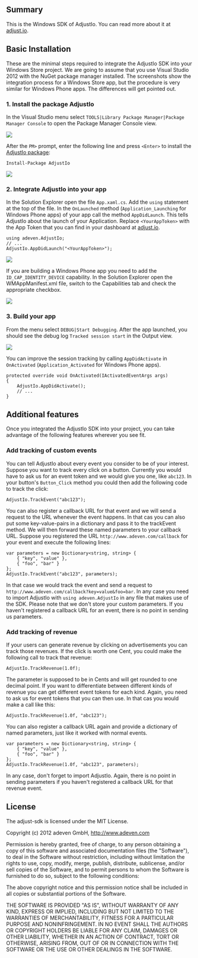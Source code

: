 ## Summary

This is the Windows SDK of AdjustIo. You can read more about it at [adjust.io][].

## Basic Installation

These are the minimal steps required to integrate the AdjustIo SDK into your Windows Store project. We are going to assume that you use Visual Studio 2012 with the NuGet package manager installed. The screenshots show the integration process for a Windows Store app, but the procedure is very similar for Windows Phone apps. The differences will get pointed out.

### 1. Install the package AdjustIo
In the Visual Studio menu select `TOOLS|Library Package Manager|Package Manager Console` to open the Package Manager Console view.

![][console]

After the `PM>` prompt, enter the following line and press `<Enter>` to install the [AdjustIo package][NuGet]:

    Install-Package AdjustIo

![][install]

### 2. Integrate AdjustIo into your app
In the Solution Explorer open the file `App.xaml.cs`. Add the `using` statement at the top of the file. In the `OnLaunched` method (`Application_Launching` for Windows Phone apps) of your app call the method `AppDidLaunch`. This tells AdjustIo about the launch of your Application. Replace `<YourAppToken>` with the App Token that you can find in your dashboard at [adjust.io][].

    using adeven.AdjustIo;
    // ...
    AdjustIo.AppDidLaunch("<YourAppToken>");

![][launch]

If you are building a Windows Phone app you need to add the `ID_CAP_IDENTITY_DEVICE` capability. In the Solution Explorer open the WMAppManifest.xml file, switch to the Capabilities tab and check the appropriate checkbox.

![][capabilities]

### 3. Build your app
From the menu select `DEBUG|Start Debugging`. After the app launched, you should see the debug log `Tracked session start` in the Output view.

![][output]

You can improve the session tracking by calling `AppDidActivate` in `OnActivated` (`Application_Activated` for Windows Phone apps).

    protected override void OnActivated(IActivatedEventArgs args)
    {
        AdjustIo.AppDidActivate();
        // ...
    }

## Additional features

Once you integrated the AdjustIo SDK into your project, you can take advantage of the following features wherever you see fit.

### Add tracking of custom events
You can tell AdjustIo about every event you consider to be of your interest. Suppose you want to track every click on a button. Currently you would have to ask us for an event token and we would give you one, like `abc123`. In your button's `Button_Click` method you could then add the following code to track the click:

    AdjustIo.TrackEvent("abc123");

You can also register a callback URL for that event and we will send a request to the URL whenever the event happens. In that cas you can also put some key-value-pairs in a dictionary and pass it to the trackEvent method. We will then forward these named parameters to your callback URL. Suppose you registered the URL `http://www.adeven.com/callback` for your event and execute the following lines:

    var parameters = new Dictionary<string, string> {
        { "key", "value" },
        { "foo", "bar" }
    };
    AdjustIo.TrackEvent("abc123", parameters);

In that case we would track the event and send a request to `http://www.adeven.com/callback?key=value&foo=bar`. In any case you need to import AdjustIo with `using adeven.AdjustIo` in any file that makes use of the SDK. Please note that we don't store your custom parameters. If you haven't registered a callback URL for an event, there is no point in sending us parameters.

### Add tracking of revenue
If your users can generate revenue by clicking on advertisements you can track those revenues. If the click is worth one Cent, you could make the following call to track that revenue:

    AdjustIo.TrackRevenue(1.0f);

The parameter is supposed to be in Cents and will get rounded to one decimal point. If you want to differentiate between different kinds of revenue you can get different event tokens for each kind. Again, you need to ask us for event tokens that you can then use. In that cas you would make a call like this:

    AdjustIo.TrackRevenue(1.0f, "abc123");

You can also register a callback URL again and provide a dictionary of named parameters, just like it worked with normal events.

    var parameters = new Dictionary<string, string> {
        { "key", "value" },
        { "foo", "bar" }
    };
    AdjustIo.TrackRevenue(1.0f, "abc123", parameters);

In any case, don't forget to import AdjustIo. Again, there is no point in sending parameters if you haven't registered a callback URL for that revenue event.

[adjust.io]: http://www.adjust.io
[nuget]: http://nuget.org/packages/AdjustIo
[console]: https://raw.github.com/adeven/adjust_sdk/master/Resources/windows/console.png
[install]: https://raw.github.com/adeven/adjust_sdk/master/Resources/windows/install.png
[launch]: https://raw.github.com/adeven/adjust_sdk/master/Resources/windows/launch.png
[output]: https://raw.github.com/adeven/adjust_sdk/master/Resources/windows/output.png
[capabilities]: https://raw.github.com/adeven/adjust_sdk/master/Resources/windows/capabilities.png


## License

The adjust-sdk is licensed under the MIT License.

Copyright (c) 2012 adeven GmbH,
http://www.adeven.com

Permission is hereby granted, free of charge, to any person obtaining
a copy of this software and associated documentation files (the
"Software"), to deal in the Software without restriction, including
without limitation the rights to use, copy, modify, merge, publish,
distribute, sublicense, and/or sell copies of the Software, and to
permit persons to whom the Software is furnished to do so, subject to
the following conditions:

The above copyright notice and this permission notice shall be
included in all copies or substantial portions of the Software.

THE SOFTWARE IS PROVIDED "AS IS", WITHOUT WARRANTY OF ANY KIND,
EXPRESS OR IMPLIED, INCLUDING BUT NOT LIMITED TO THE WARRANTIES OF
MERCHANTABILITY, FITNESS FOR A PARTICULAR PURPOSE AND
NONINFRINGEMENT. IN NO EVENT SHALL THE AUTHORS OR COPYRIGHT HOLDERS BE
LIABLE FOR ANY CLAIM, DAMAGES OR OTHER LIABILITY, WHETHER IN AN ACTION
OF CONTRACT, TORT OR OTHERWISE, ARISING FROM, OUT OF OR IN CONNECTION
WITH THE SOFTWARE OR THE USE OR OTHER DEALINGS IN THE SOFTWARE.
